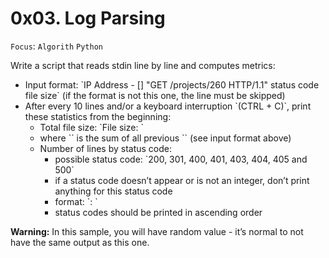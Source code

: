 # 0x03. Log Parsing

`Focus`: `Algorith` `Python`

Write a script that reads stdin line by line and computes metrics:

<ul><li>Input format: `IP Address - [<date>] "GET /projects/260 HTTP/1.1" status code file size` (if the format is not this one, the line must be skipped)</li>
<li>After every 10 lines and/or a keyboard interruption `(CTRL + C)`, print these statistics from the beginning:
<ul><li>Total file size: `File size: <total size>`</li>
<li>where `<total size>` is the sum of all previous `<file size>` (see input format above)</li>
<li>Number of lines by status code:
<ul><li>possible status code: `200, 301, 400, 401, 403, 404, 405 and 500`</li>
<li>if a status code doesn’t appear or is not an integer, don’t print anything for this status code</li>
<li>format: `<status code>: <number>`</li>
<li>status codes should be printed in ascending order</li></ul></li></ul></li></ul>

**Warning:** In this sample, you will have random value - it’s normal to not have the same output as this one.
